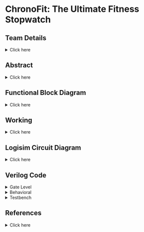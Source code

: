 # ChronoFit: The Ultimate Fitness Stopwatch

## Team Details
<details>
  <summary> Click here </summary>

  > Semester: 3rd Sem B. Tech. CSE

  > Section: S2

  > Team ID: S2-T5

  > Member-1: Atharv Rajurkar, 231CS215, atharvrajurkar.231cs215@nitk.edu.in

  > Member-2: Manish Agarwal, 231CS232, manishagarwal.231cs232@nitk.edu.in

  > Member-3: Saksham Parmar, 231CS253, sakshamparmar.231cs253@nitk.edu.in
</details>

## Abstract
<details>
  <summary>Click here</summary>
  
  ### Motivation
  
  > 
In today’s fast-paced world, maintaining a healthy lifestyle is challenging, particularly due
to the high cost of advanced fitness technology. ChronoFit helps in solving this problem by
contributing to foster a healthier, more active lifestyle in a practical and accessible manner for
college students and beyond.



 ### Problem Statement

  >
The ChronoFit project aims to develop a digital stopwatch that not only functions as a conventional lap timer but also provides fitness insights such as calorie count, heart rate estimates,
and stamina tracking—all without the use of physical sensors. By utilizing average data and
user inputs (such as weight, distance covered, age, and type of activity), ChronoFit will deliver
a unique, sensor-free approach to fitness monitoring.


### Features


•  **Implementing Stopwatch with Lap Timer**:</t>   
  > Standard stopwatch functionality to track time. Ability to record and display multiple lap times.

• **Calorie Calculation**:
  > Estimates calories burned based on user inputs (weight, age, type of activity) using established formulas.
 
• **Heart Rate Estimation**:
  > Calculates estimated heart rate based on age and activity level using standard equations.

• **Stamina Tracking**:
  > Evaluates stamina based on duration of activity.


</details>
  


## Functional Block Diagram
<details>
  <summary> Click here </summary>
  
 ![block_diagram](https://github.com/user-attachments/assets/8256d4ca-b630-43bc-86f8-6f9e13b05982)




</details>

## Working
<details>
  <summary>Click here</summary>

  ### Main Circuit's Working
  In this project model, users input their Weight, Age, Resting Heart Rate(RHR) and Distance along with selecting a specific type of physical activity (namely Walking, Running or Cycling) to receive data upon certain physical attributes after performing the said activity. Once the activity is selected using a switch (which also acts as the start-stop switch for the stopwatch clock), simultaneously the sequential block of the circuit is triggered which is used to track the duration of the activity. The inputs of the users are stored in registers which relay the necessary data further to the respective modules.
  To enter the data of a new user, a reset switch is used which resets the stored values of all the registers to zero, since we have used low level trigger registers here. This allows us to change the data as we require for the new user after which we can toggle the reset switch back to zero to calculate the data for the new user.

The following components are used for the implementation of all the modules:
	
>  1) Adder
>  2) Multiplier
>  3) Multiplexer
>  4) Basic logic gates like OR, AND, NOT gates
>  5) Registers
>  6) JK flip flops

The following modules are used in the circuit: 

#### Calorie Counter
This processing unit takes time, type of activity and weight of the person as the input and provides the calories burned by the user while performing the activity. At a time only one activity can be selected. According to the activity selected, the MET(Metabolic Equivalent of Task) data is then further passed in the unit for processing. MET values are 8(1000) for running, 5(0101) for walking and 10(1010) for cycling. The ongoing time, MET and weight are multiplied together using the formula:
				
    Calorie Counter = time(seconds) * MET * weight(kgs)
The time and MET value is first passed into the 10 bit by 8 bit multiplier and then the output of this multiplier is passed along with the weight of the person to another 10 bit by 8 bit multiplier to generate the amount of Calories burned.

#### Speed Calculator
This unit takes the current time and amount of distance travelled in that time as input. In practical applications, distance can be measured in real time using a GPS sensor, however, due to the limited scope of theory for the given project, using sensors is not recommended. Therefore, we first give the total distance covered by the user as input using switches and then note the time taken by the user to cover the said distance using the stopwatch. 

The module therefore provides us with the actual speed only after the stopwatch for an activity has been turned off using the following formula. It divides the distance and time using an 8 bit by 6 bit divider circuit to generate the speed according to the formula:
				
    Speed = distance(meters)/time taken by the activity(seconds)

  The computation is done using a division circuit.

#### Heart Rate Estimator
This module takes in the initial or the Resting Heart Rate(RHR) of the user before performing the activity and outputs the heartbeat of the user after they have performed the given activity.
The inputs to the module block are: RHR, Weight and the output speed of the _Speed Calculator_ module. The output Target Heart Rate can then be computed using the following formula: 
				
    Target Heart Rate(THR) = RHR + (weight/2) + (speed/3)
It uses two division circuits and two adder circuits to generate the output.

#### Sequential
The sequential module consists of the components required for tracking down the time for which a particular activity has been performed. The inputs to the Sequential block consist of the timed activities and one reset button. The output consists of the activity which was being performed and the time for which it was being performed. 
The main component used inside the sequential block is a mod 60 counter clock. This clock is created using a 6-bit asynchronous counter produced using JK- flip flops.
The input activities are used as the start-stop switch for the counter clock such that if any of the three activities are switched on, the counter clock is activated and if all the three activites are switched to zero, then the clock is paused at whatever time has passed till then.
The reset button is used to reset the timer to zero. Also, since this is a minute timer, or a mod 60 counter, it also automatically resets back to zero when the counter reaches 60. 

The activity which was being performed for the given time is stored in a register because if we were to feed the activity inputs directly into the combinational modules for the calculations, then as soon as the input activities are toggled to zero, the data for the activities passed to the combinational circuits would turn to zero too. To overcome this difficulty, I used a rising edge register which stores the value of the activity which was being performed before the timer went back to zero. This way the value stored in the register is overwritten only when the activity input goes from 0 to 1, in which case the new activity would be stored in the register, which is then passed onto the further circuits for calculations.

![flowchart](https://github.com/user-attachments/assets/44fb8f55-8d3e-4a9c-a1df-5f3381887972)


#### Functional Table(Sample Cases)
| Seconds | RHR | Weight | Distance | Activity | Reset | Calories (Run) | Calories (Walk) | Calories (Cycle) | THR | Speed |
|:-------:|:---:|:------:|:--------:|:--------:|:-----:|:--------------:|:---------------:|:----------------:|:---:|:-----:|
|000101|0111100|1000110|1100100|100|0|11011010110|0000000000000|0000000000000|01100101|00010100|
|001000|0111100|1000110|1100100|010|0|11011010110|1000110000000|0000000000000|01100001|00000111|
|001010|0111100|1000110|1100100|001|0|11011010110|1000110000000|1101101011000|01100000|00000100|
|000001|0000000|0000000|0000000|000|1|00000000000|0000000000000|0000000000000|01010100|11111111|
</details>

<!-- Fourth Section -->
## Logisim Circuit Diagram
<details>
  <summary>Click here</summary>

#### Main Circuit Diagram
 ![ChronoFit](https://github.com/user-attachments/assets/085a8d99-86e6-448e-b190-dce732be354a)
#### Calorie Calculator Module
![CaloCalc](https://github.com/user-attachments/assets/2359c578-6ed6-4ac1-b910-b31921a7b523)
#### Speed Calculator Module
![SpeedCalc](https://github.com/user-attachments/assets/ce588654-d92e-48d2-866b-88337b47ba6d)
#### Heart Rate Estimator Module
![HRcalc](https://github.com/user-attachments/assets/76bece36-5ec0-45c7-b5df-4b1db718c326)
#### Sequential Module
![Sequential](https://github.com/user-attachments/assets/a9d8659c-8432-4afb-9ce4-52932ae8ffd8)
#### Counter Clock Used in Sequential Module 
![CounterClock](https://github.com/user-attachments/assets/e12adf79-bf0e-4bcf-a6eb-0d6a2fc1a2f0)
#### Multiplier Circuit
![Multiplier](https://github.com/user-attachments/assets/85453ef2-b4f2-4b91-a96b-4427dfe4b022)
#### Divider Circuit
![Divider](https://github.com/user-attachments/assets/885f3152-a40f-4360-981e-adc0051be0a1)
#### Processing Unit used in Divider
![ProcessUnit](https://github.com/user-attachments/assets/e67d0fe7-eec0-4678-aa54-d34cd9491acf)


</details>

<!-- Fifth Section -->
## Verilog Code
<details>
	<summary>Gate Level</summary>
</details>

<details>
  <summary>Behavioral</summary>
	

	
	module fitness_tracker (
	    input wire clk,          // Clock signal
	    input wire rst,          // Reset signal
	    input wire [6:0] RHR,  // 7-bit Resting heart rate
	    input wire [6:0] weight,      // 7-bit Weight input
	    input wire [6:0] age,         // 7-bit Age input
	    input wire [7:0] distance,    // 8-bit Distance input
	    input wire Run,         // Activity 1 button input
	    input wire Walk,         // Activity 2 button input
	    input wire Cycle,         // Activity 3 button input
	    output wire [5:0] seconds_Run, // Time spent on activity 1 (6-bit)
	    output wire [5:0] seconds_Walk, // Time spent on activity 2 (6-bit)
	    output wire [5:0] seconds_Cycle, // Time spent on activity 3 (6-bit)
	    output wire [15:0] calories_Run, // Calories burned in activity 1
	    output wire [15:0] calories_Walk, // Calories burned in activity 2
	    output wire [15:0] calories_Cycle, // Calories burned in activity 3
	    output wire [15:0] speed,       // Speed calculation
	    output wire [15:0] THR    // Heartbeat calculation
	);

	// Instantiate the stopwatch module to track time for each activity
	fitness_stopwatch stopwatch_inst (
	    .clk(clk),
	    .rst(rst),
	    .RHR(RHR),
	    .weight(weight),
	    .age(age),
	    .distance(distance),
	    .Run(Run),
	    .Walk(Walk),
	    .Cycle(Cycle),
	    .seconds_Run(seconds_Run),
	    .seconds_Walk(seconds_Walk),
	    .seconds_Cycle(seconds_Cycle)
	);

	// Instantiate the calorie calculator module to calculate calories burned
	calorie_calculator calorie_calc_inst (
	    .weight(weight),
	    .time_Run(seconds_Run),
	    .time_Walk(seconds_Walk),
	    .time_Cycle(seconds_Cycle),
	    .calories_Run(calories_Run),
	    .calories_Walk(calories_Walk),
	    .calories_Cycle(calories_Cycle)
	);

	// Instantiate the speed calculator module to calculate the speed
	speed_calculator speed_calc_inst (
	    .distance(distance),
	    .time_Run(seconds_Run),
	    .time_Walk(seconds_Walk),
	    .time_Cycle(seconds_Cycle),
	    .speed(speed)
	);

	// Instantiate the heartbeat calculator module to calculate the heartbeat
	heartbeat_calculator heartbeat_calc_inst (
	    .RHR(RHR),
	    .weight(weight),
	    .speed(speed),
	    .THR(THR)
	);

	endmodule


	// Stopwatch Submodule to track activity time
	module fitness_stopwatch (
	    input wire clk,
	    input wire rst,
	    input wire [6:0] RHR,
	    input wire [6:0] weight,
	    input wire [6:0] age,
	    input wire [7:0] distance,
	    input wire Run,
	    input wire Walk,
	    input wire Cycle,
	    output reg [5:0] seconds_Run,  // Time counter for activity 1
	    output reg [5:0] seconds_Walk,  // Time counter for activity 2
	    output reg [5:0] seconds_Cycle   // Time counter for activity 3
	);

	reg [5:0] counter_Run, counter_Walk, counter_Cycle;
	
	always @(posedge clk or posedge rst) begin
	    if (rst) begin
	        counter_Run <= 6'd0;
	        counter_Walk <= 6'd0;
	        counter_Cycle <= 6'd0;
	        seconds_Run <= 6'd0;
	        seconds_Walk <= 6'd0;
	        seconds_Cycle <= 6'd0;
	    end else begin
	        // Activity 1 time tracking
	        if (Run) begin
	            if (counter_Run < 6'd59)
	                counter_Run <= counter_Run + 1;
	            else
	                counter_Run <= 6'd0;  // Reset counter after 59 seconds
	        end
	        seconds_a1 <= counter_a1;

	        // Activity 2 time tracking
	        if (Walk) begin
	            if (counter_a2 < 6'd59)
	                counter_Walk <= counter_Walk + 1;
	            else
	                counter_Walk <= 6'd0;
	        end
	        seconds_Walk <= counter_Walk;

	        // Activity 3 time tracking
	        if (Cycle) begin
	            if (counter_Cycle < 6'd59)
	                counter_Cycle <= counter_Cycle + 1;
	            else
	                counter_Cycle <= 6'd0;
	        end
	        seconds_Cycle <= counter_Cycle;
	    end
	end
	
	endmodule


	// Calorie Calculator Submodule
	module calorie_calculator (
	    input wire [6:0] weight,       // User's weight
	    input wire [5:0] time_Run,      // Time spent on activity 1
	    input wire [5:0] time_Walk,      // Time spent on activity 2
	    input wire [5:0] time_Cycle,      // Time spent on activity 3
	    output reg [15:0] calories_Run, // Calories burned in activity 1
	    output reg [15:0] calories_Walk, // Calories burned in activity 2
	    output reg [15:0] calories_Cycle  // Calories burned in activity 3
	);

	// Constants for calorie calculation
	localparam MET_Run = 5;
	localparam MET_Walk = 8;
	localparam MET_Cycle = 10;

	always @(*) begin
	    // Calorie calculation for each activity
	    calories_Run = MET_Run * weight * time_Run;
	    calories_Walk = MET_Walk * weight * time_Walk;
	    calories_Cycle = MET_Cycle * weight * time_Cycle;
	end

	endmodule


	// Speed Calculator Submodule
	module speed_calculator (
	    input wire [7:0] distance,    // Distance travelled
	    input wire [5:0] time_Run,     // Time spent on activity 1
	    input wire [5:0] time_Walk,     // Time spent on activity 2
	    input wire [5:0] time_Cycle,     // Time spent on activity 3
	    output reg [15:0] speed       // Calculated speed (distance / time)
	);

	reg [5:0] total_time;  // Total time spent across all activities

	always @(*) begin
	    total_time = time_Run + time_Walk + time_Cycle;  // Total time spent in all activities
	    
	    // Check if total_time is non-zero to avoid division by zero
	    if (total_time > 0) begin
	        speed = distance / total_time;  // Calculate speed (distance/time)
	    end else begin
	        speed = 16'd0;  // Set speed to zero if no time has been recorded
	    end
	end

	endmodule


	// Heartbeat Calculator Submodule
	module heartbeat_calculator (
	    input wire [6:0] RHR,   // Resting heart rate
	    input wire [6:0] weight,       // Weight of the user
	    input wire [15:0] speed,       // Speed of the user
	    output reg [15:0] THR    // Calculated heartbeat
	);

	// Fixed-point multiplication constants for weight and speed contributions
	localparam weight_factor = 5;  // Approximation for 0.5 * weight (scaled up by 10)
	localparam speed_factor = 3;   // Approximation for 0.3 * speed (scaled up by 10)
	
	always @(*) begin
	    // Heartbeat calculation: hr_resting + (0.5 * weight) + (0.3 * speed)
	    THR = RHR + (weight * weight_factor) / 10 + (speed * speed_factor) / 10;
	end
	
	endmodule

</details>
<details>
	<summary>Testbench</summary>

	module tb_fitness_tracker;
	
	// Inputs
	reg clk;
	reg rst;
	reg [7:0] RHR;
	reg [7:0] weight;
	reg [7:0] age;
	reg [7:0] distance;
	reg Run;
	reg Walk;
	reg Cycle;
	
	// Outputs
	wire [7:0] seconds_Run;
	wire [7:0] seconds_Walk;
	wire [7:0] seconds_Cycle;
	wire [23:0] calories_Run;
	wire [23:0] calories_Walk;
	wire [23:0] calories_Cycle;
	wire [7:0] speed;
	wire [7:0] THR;
	
	// Instantiate the Unit Under Test (UUT)
	fitness_tracker uut (
	    .clk(clk),
	    .rst(rst),
	    .RHR(RHR),
	    .weight(weight),
	    .age(age),
	    .distance(distance),
	    .Run(Run),
	    .Walk(Walk),
	    .Cycle(Cycle),
	    .seconds_Run(seconds_Run),
	    .seconds_Walk(seconds_Walk),
	    .seconds_Cycle(seconds_Cycle),
	    .calories_Run(calories_Run),
	    .calories_Walk(calories_Walk),
	    .calories_Cycle(calories_Cycle),
	    .speed(speed),
	    .THR(THR)
	);
	
	// Clock generation
	always #10 clk = ~clk;
	
	initial begin
	    // Initialize Inputs
	    clk = 0;
	    rst = 1;
	    RHR = 8'd60;  // Initial heart rate
	    weight = 8'd70;      // Weight in kg
	    distance = 8'd100;   // Distance in meters
	    Run = 0;
	    Walk = 0;
	    Cycle = 0;
	
	    // Reset the system
	    #10 rst = 0;
	
	    // Test case 1: Start activity 1 for 10 seconds
	    #20 Run = 1;
	    #100 Run = 0;  // Simulate activity 1 for 10 seconds
	
	    // Test case 2: Start activity 2 for 15 seconds
	    #20 Walk = 1;
	    #150 Walk = 0;  // Simulate activity 2 for 15 seconds
	
	    // Test case 3: Start activity 3 for 20 seconds
	    #20 Cycle = 1;
	    #200 Cycle = 0;  // Simulate activity 3 for 20 seconds
	
	
	    #20 $display("Average Speed:%d m/s", distance/(seconds_Run+seconds_Walk+seconds_Cycle));
	    #20 $display("Total Time: %d sec", (seconds_Run+seconds_Walk+seconds_Cycle));
	    // End simulation after testing
	    #100 $finish;
	end
	
	// Monitor output for stopwatch, calorie calculation, speed, and THR
	
	initial begin
	    $monitor("Time: %0t | Run: %b | Walk: %b | Cycle: %b | Sec_Run: %d | calories_Run: %d | Sec_Walk: %d | calories_Walk: %d | Sec_Cycle: %d | calories_Cycle: %d | Speed: %d | THR: %d", 
	             $time, Run, Walk, Cycle, seconds_Run, calories_Run, seconds_Walk, calories_Walk, seconds_Cycle, calories_Cycle, speed, THR);
	end
	
	endmodule

</details>

## References
<details>
  <summary>Click here</summary>
  
>[r1, ] 555 Timer IC Pin Diagram, Circuit, Working, Datasheet, Modes — electronicsforu.com.
> https://www.electronicsforu.com/technology-trends/learn-electronics/555-timer-working-specifications.

  > [gee, ] Shift Registers in Digital Logic - GeeksforGeeks — geeksforgeeks.org.                
> https://www.geeksforgeeks.org/shift-registers-in-digital-logic/.

  > [Kaminski, ] Kaminski, J. Metabolic Equivalents: What Are They & How to Calculate Them — NASM — blog.nasm.org.
> https://blog.nasm.org/metabolic-equivalents-for-weight-loss:

  > [WatElectronics, ] WatElectronics. Binary Division : Truth Table, Rules of Division & Examples
— watelectronics.com.
> https://www.watelectronics.com/binary-division/.

   
</details>



